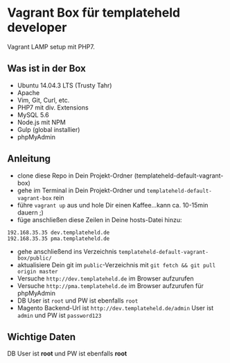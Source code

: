 # Vagrant Box für templateheld developer 

Vagrant LAMP setup mit PHP7.

## Was ist in der Box

- Ubuntu 14.04.3 LTS (Trusty Tahr)
- Apache
- Vim, Git, Curl, etc.
- PHP7 mit div. Extensions
- MySQL 5.6
- Node.js mit NPM
- Gulp (global installier)
- phpMyAdmin

## Anleitung

- clone diese Repo in Dein Projekt-Ordner (templateheld-default-vagrant-box)
- gehe im Terminal in Dein Projekt-Ordner und ``templateheld-default-vagrant-box`` rein 
- führe ``vagrant up`` aus und hole Dir einen Kaffee...kann ca. 10-15min dauern ;)
- füge anschließen diese Zeilen in Deine hosts-Datei hinzu:
````
192.168.35.35 dev.templateheld.de
192.168.35.35 pma.templateheld.de
````
- gehe anschließend ins Verzeichnis ``templateheld-default-vagrant-box/public/``
- aktualisiere Dein git im ``public``-Verzeichnis mit ``git fetch && git pull origin master``
- Versuche ``http://dev.templateheld.de`` im Browser aufzurufen
- Versuche ``http://pma.templateheld.de`` im Browser aufzurufen für phpMyAdmin
- DB User ist ``root`` und PW ist ebenfalls ``root``
- Magento Backend-Url ist ``http://dev.templateheld.de/admin`` User ist ``admin`` und PW ist ``password123``

## Wichtige Daten
DB User ist **root** und PW ist ebenfalls **root**

